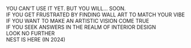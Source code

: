 YOU CAN'T USE IT YET. BUT YOU WILL... SOON.\
IF YOU GET FRUSTRATED BY FINDING WALL ART TO MATCH YOUR VIBE\
IF YOU WANT TO MAKE AN ARTISTIC VISION COME TRUE\
IF YOU SEEK ANSWERS IN THE REALM OF INTERIOR DESIGN\
LOOK NO FURTHER\
NEST IS HERE (IN 2024) 